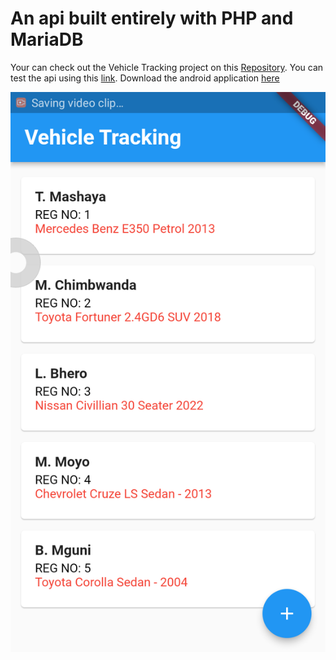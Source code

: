 # An api built entirely with PHP and MariaDB

Your can check out the Vehicle Tracking project on this [Repository](https://github.com/TinasheMashaya/VehicleTracking).
You can test the api using this [link](https://vehicletrackin-prod-qubit-data-mnbxru.mo2.mogenius.io/FetchVehicles/read.php).
Download the android application [here](https://raw.githubusercontent.com/TinasheMashaya/VehicleTracking/main/app-release.apk)


![](https://raw.githubusercontent.com/TinasheMashaya/VehicleTracking/main/Screenshot_2023-01-27-20-16-40.png)





